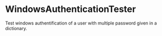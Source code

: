 WindowsAuthenticationTester
===========================

Test windows authentification of a user with multiple password given in a dictionary.
